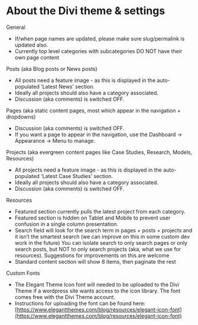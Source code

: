 # About the Divi theme & settings



General

* If/when page names are updated, please make sure slug/permalink is updated also.
* Currently top level categories with subcategories DO NOT have their own page content

Posts (aka Blog posts or News posts)

* All posts need a feature image - as this is displayed in the auto-populated ‘Latest News’ section.
* Ideally all projects should also have a category associated.
* Discussion (aka comments) is switched OFF.

Pages (aka static content pages, most which appear in the navigation + dropdowns)

* Discussion (aka comments) is switched OFF.
* If you want a page to appear in the navigation, use the Dashboard → Appearance → Menu to manage.

Projects (aka evergreen content pages like Case Studies, Research, Models, Resources)

* All projects need a feature image - as this is displayed in the auto-populated ‘Latest Case Studies’ section.
* Ideally all projects should also have a category associated.
* Discussion (aka comments) is  switched OFF.

Resources

* Featured section currently pulls the latest project from each category.
* Featured section is hidden on Tablet and Mobile to prevent user confusion in a single column presentation.
* Search field will look for the search term in pages + posts + projects and it isn’t the smartest search (we can improve on this in some custom dev work in the future) You can isolate search to only search pages or only search posts, but NOT to only search projects (aka, what we use for resources). Suggestions for improvements on this are welcome
* Standard content section will show 8 items, then paginate the rest

Custom Fonts

* The Elegant Theme Icon font will needed to be uploaded to the Divi Theme if a wordpress site wants access to the icon library. The font comes free with the Divi Theme account.
* Instructions for uploading the font can be found here: [https://www.elegantthemes.com/blog/resources/elegant-icon-font](https://www.elegantthemes.com/blog/resources/elegant-icon-font)
